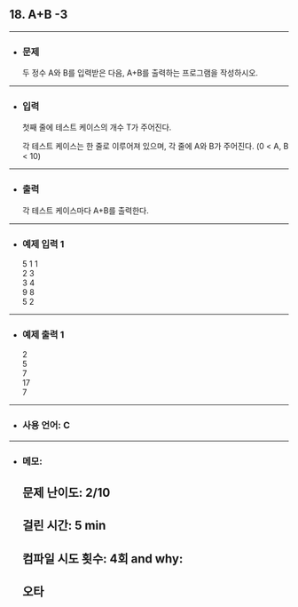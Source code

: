 ## 18. A+B -3

---

- ### 문제

  두 정수 A와 B를 입력받은 다음, A+B를 출력하는 프로그램을 작성하시오.
  
---


- ### 입력

  
  첫째 줄에 테스트 케이스의 개수 T가 주어진다.

  각 테스트 케이스는 한 줄로 이루어져 있으며, 각 줄에 A와 B가 주어진다. (0 < A, B < 10)

---

- ### 출력

  각 테스트 케이스마다 A+B를 출력한다.

---
 
- ### 예제 입력 1 

  5
  1 1  
  2 3  
  3 4  
  9 8  
  5 2 

---

- ### 예제 출력 1 

  2  
  5  
  7  
  17  
  7
  
---


- ### 사용 언어: C

---

- ### 메모:

  ## 문제 난이도: 2/10
  ## 걸린 시간: 5 min
  ## 컴파일 시도 횟수: 4회 and why:
  ## 오타 
  

